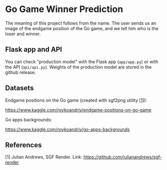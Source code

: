 # Go Game Winner Prediction

The meaning of this project follows from the name. The user sends us an image of the endgame position of the Go game, and we tell him who is the loser and winner.
## Flask app and API
You can check "production model" with the Flask app (```app/app.py```) or with the API (```api/api.py```). Weights of the production model are stored in the github release.
## Datasets

Endgame positions on the Go game (created with sgf2png utility [[1]](#1)):

https://www.kaggle.com/roykoandriy/endgame-positions-on-go-game

Go apps backgrounds:

https://www.kaggle.com/roykoandriy/go-apps-backgrounds

## References 
<a id="1">[1]</a>  Julian Andrews, SGF Render. Link:
https://github.com/julianandrews/sgf-render